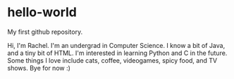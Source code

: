 # hello-world
My first github repository.

Hi, I'm Rachel. I'm an undergrad in Computer Science.
I know a bit of Java, and a tiny bit of HTML. I'm interested in learning Python and C in the future.
Some things I love include cats, coffee, videogames, spicy food, and TV shows.
Bye for now :)
